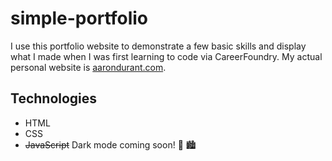 # simple-portfolio
I use this portfolio website to demonstrate a few basic skills and display what I made when I was first learning to code via CareerFoundry. My actual personal website is [aarondurant.com](https://www.aarondurant.com).
## Technologies
- HTML
- CSS
- ~~JavaScript~~ Dark mode coming soon! 🌙 🏙
